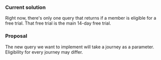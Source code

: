 ### Current solution
Right now, there's only one query that returns if a member is eligible for a free trial. That free trial is the main 14-day free trial.

### Proposal
The new query we want to implement will take a journey as a parameter. Eligibility for every journey may differ.